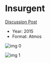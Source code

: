 # Insurgent

[Discussion Post](https://www.avsforum.com/threads/bass-eq-for-filtered-movies.2995212/post-58306850)

* Year: 2015
* Format: Atmos

![img 0](https://i.imgur.com/UJLO125.jpg)

![img 1](https://i.imgur.com/e69nqHC.png)

